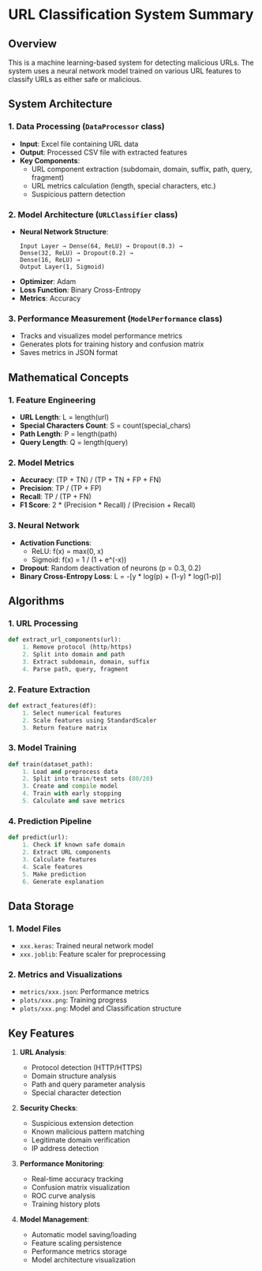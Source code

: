 # URL Classification System Summary

## Overview
This is a machine learning-based system for detecting malicious URLs. The system uses a neural network model trained on various URL features to classify URLs as either safe or malicious.

## System Architecture

### 1. Data Processing (`DataProcessor` class)
- **Input**: Excel file containing URL data
- **Output**: Processed CSV file with extracted features
- **Key Components**:
  - URL component extraction (subdomain, domain, suffix, path, query, fragment)
  - URL metrics calculation (length, special characters, etc.)
  - Suspicious pattern detection

### 2. Model Architecture (`URLClassifier` class)
- **Neural Network Structure**:
  ```
  Input Layer → Dense(64, ReLU) → Dropout(0.3) → 
  Dense(32, ReLU) → Dropout(0.2) → 
  Dense(16, ReLU) → 
  Output Layer(1, Sigmoid)
  ```
- **Optimizer**: Adam
- **Loss Function**: Binary Cross-Entropy
- **Metrics**: Accuracy

### 3. Performance Measurement (`ModelPerformance` class)
- Tracks and visualizes model performance metrics
- Generates plots for training history and confusion matrix
- Saves metrics in JSON format

## Mathematical Concepts

### 1. Feature Engineering
- **URL Length**: L = length(url)
- **Special Characters Count**: S = count(special_chars)
- **Path Length**: P = length(path)
- **Query Length**: Q = length(query)

### 2. Model Metrics
- **Accuracy**: (TP + TN) / (TP + TN + FP + FN)
- **Precision**: TP / (TP + FP)
- **Recall**: TP / (TP + FN)
- **F1 Score**: 2 * (Precision * Recall) / (Precision + Recall)

### 3. Neural Network
- **Activation Functions**:
  - ReLU: f(x) = max(0, x)
  - Sigmoid: f(x) = 1 / (1 + e^(-x))
- **Dropout**: Random deactivation of neurons (p = 0.3, 0.2)
- **Binary Cross-Entropy Loss**: 
  L = -[y * log(p) + (1-y) * log(1-p)]

## Algorithms

### 1. URL Processing
```python
def extract_url_components(url):
    1. Remove protocol (http/https)
    2. Split into domain and path
    3. Extract subdomain, domain, suffix
    4. Parse path, query, fragment
```

### 2. Feature Extraction
```python
def extract_features(df):
    1. Select numerical features
    2. Scale features using StandardScaler
    3. Return feature matrix
```

### 3. Model Training
```python
def train(dataset_path):
    1. Load and preprocess data
    2. Split into train/test sets (80/20)
    3. Create and compile model
    4. Train with early stopping
    5. Calculate and save metrics
```

### 4. Prediction Pipeline
```python
def predict(url):
    1. Check if known safe domain
    2. Extract URL components
    3. Calculate features
    4. Scale features
    5. Make prediction
    6. Generate explanation
```

## Data Storage

### 1. Model Files
- `xxx.keras`: Trained neural network model
- `xxx.joblib`: Feature scaler for preprocessing

### 2. Metrics and Visualizations
- `metrics/xxx.json`: Performance metrics
- `plots/xxx.png`: Training progress
- `plots/xxx.png`: Model and Classification structure

## Key Features

1. **URL Analysis**:
   - Protocol detection (HTTP/HTTPS)
   - Domain structure analysis
   - Path and query parameter analysis
   - Special character detection

2. **Security Checks**:
   - Suspicious extension detection
   - Known malicious pattern matching
   - Legitimate domain verification
   - IP address detection

3. **Performance Monitoring**:
   - Real-time accuracy tracking
   - Confusion matrix visualization
   - ROC curve analysis
   - Training history plots

4. **Model Management**:
   - Automatic model saving/loading
   - Feature scaling persistence
   - Performance metrics storage
   - Model architecture visualization 